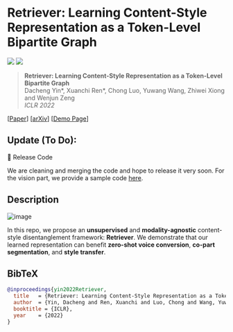 # Retriever: Learning Content-Style Representation as a Token-Level Bipartite Graph

<a href="https://arxiv.org/abs/2202.12307"><img src="https://img.shields.io/badge/arXiv-2202.12307-b31b1b.svg"></a>
<a href="https://opensource.org/licenses/MIT"><img src="https://img.shields.io/badge/License-MIT-yellow.svg"></a>

> **Retriever: Learning Content-Style Representation as a Token-Level Bipartite Graph** <br>
> Dacheng Yin*, Xuanchi Ren*, Chong Luo, Yuwang Wang, Zhiwei Xiong and Wenjun Zeng <br>
> *ICLR 2022*<br>

[[Paper](https://openreview.net/pdf?id=AXWygMvuT6Q)] 
[[arXiv](https://arxiv.org/abs/2202.12307)] 
[[Demo Page](https://ydcustc.github.io/retriever-demo/)]

## Update (To Do):

<!-- :white_check_mark: Update SNGAN   -->
:black_square_button: Release Code

We are cleaning and merging the code and hope to release it very soon.
For the vision part, we provide a sample code [here](https://drive.google.com/file/d/1kqgDk_bcVlbIW2yOEbpaHxpq4MzWL1sg/view?usp=sharing).

## Description   
![image](https://ydcustc.github.io/retriever-demo/imgs/model.PNG)

In this repo, we propose an **unsupervised** and **modality-agnostic** content-style disentanglement framework: **Retriever**. We demonstrate that our learned representation can benefit **zero-shot voice conversion**, **co-part segmentation**, and **style transfer**.

## BibTeX

```bibtex
@inproceedings{yin2022Retriever,
  title   = {Retriever: Learning Content-Style Representation as a Token-Level Bipartite Graph},
  author  = {Yin, Dacheng and Ren, Xuanchi and Luo, Chong and Wang, Yuwang, and Xiong, Zhiwei, and Zeng, Wenjun},
  booktitle = {ICLR},
  year    = {2022}
}
```

